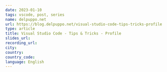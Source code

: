 ```yaml
---
date: 2023-01-10
tags: vscode, post, series
name: delpuppo.net
url: https://blog.delpuppo.net/visual-studio-code-tips-tricks-profile
type: article
title: Visual Studio Code - Tips & Tricks - Profile
slides_url:
recording_url:
city:
country:
country_code:
language: English
---
```

